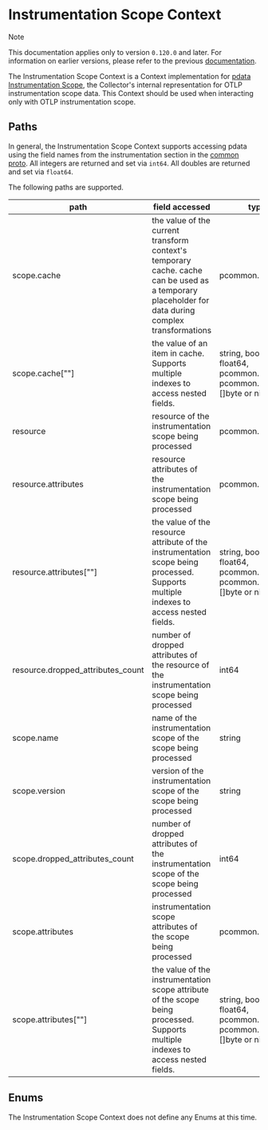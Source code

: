 # Instrumentation Scope Context

> [!NOTE]
> This documentation applies only to version `0.120.0` and later. For information on earlier versions, please refer to the previous [documentation](https://github.com/open-telemetry/opentelemetry-collector-contrib/blob/release/0.119.x/pkg/ottl/contexts/ottlscope/README.md).

The Instrumentation Scope Context is a Context implementation for [pdata Instrumentation Scope](https://github.com/open-telemetry/opentelemetry-collector/blob/main/pdata/pcommon/generated_instrumentationscope.go), the Collector's internal representation for OTLP instrumentation scope data.  This Context should be used when interacting only with OTLP instrumentation scope.

## Paths
In general, the Instrumentation Scope Context supports accessing pdata using the field names from the instrumentation section in the [common proto](https://github.com/open-telemetry/opentelemetry-proto/blob/main/opentelemetry/proto/common/v1/common.proto).  All integers are returned and set via `int64`.  All doubles are returned and set via `float64`.

The following paths are supported.

| path                              | field accessed                                                                                                                                     | type                                                                    |
|-----------------------------------|----------------------------------------------------------------------------------------------------------------------------------------------------|-------------------------------------------------------------------------|
| scope.cache                       | the value of the current transform context's temporary cache. cache can be used as a temporary placeholder for data during complex transformations | pcommon.Map                                                             |
| scope.cache\[""\]                 | the value of an item in cache. Supports multiple indexes to access nested fields.                                                                  | string, bool, int64, float64, pcommon.Map, pcommon.Slice, []byte or nil |
| resource                          | resource of the instrumentation scope being processed                                                                                              | pcommon.Resource                                                        |
| resource.attributes               | resource attributes of the instrumentation scope being processed                                                                                   | pcommon.Map                                                             |
| resource.attributes\[""\]         | the value of the resource attribute of the instrumentation scope being processed. Supports multiple indexes to access nested fields.               | string, bool, int64, float64, pcommon.Map, pcommon.Slice, []byte or nil |
| resource.dropped_attributes_count | number of dropped attributes of the resource of the instrumentation scope being processed                                                          | int64                                                                   |
| scope.name                        | name of the instrumentation scope of the scope being processed                                                                                     | string                                                                  |
| scope.version                     | version of the instrumentation scope of the scope being processed                                                                                  | string                                                                  |
| scope.dropped_attributes_count    | number of dropped attributes of the instrumentation scope of the scope being processed                                                             | int64                                                                   |
| scope.attributes                  | instrumentation scope attributes of the scope being processed                                                                                      | pcommon.Map                                                             |
| scope.attributes\[""\]            | the value of the instrumentation scope attribute of the scope being processed. Supports multiple indexes to access nested fields.                  | string, bool, int64, float64, pcommon.Map, pcommon.Slice, []byte or nil |


## Enums

The Instrumentation Scope Context does not define any Enums at this time.
